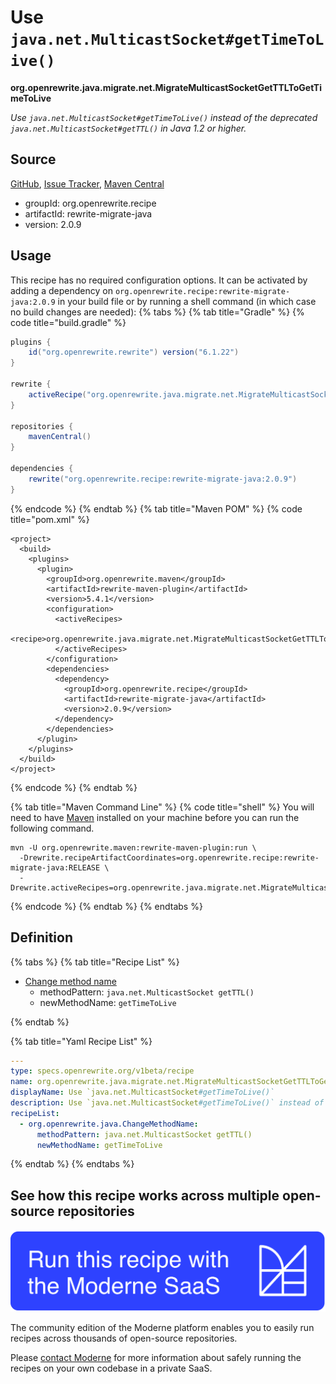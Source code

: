 # Use `java.net.MulticastSocket#getTimeToLive()`

**org.openrewrite.java.migrate.net.MigrateMulticastSocketGetTTLToGetTimeToLive**

_Use `java.net.MulticastSocket#getTimeToLive()` instead of the deprecated `java.net.MulticastSocket#getTTL()` in Java 1.2 or higher._

## Source

[GitHub](https://github.com/openrewrite/rewrite-migrate-java/blob/main/src/main/resources/META-INF/rewrite/java-net-apis.yml), [Issue Tracker](https://github.com/openrewrite/rewrite-migrate-java/issues), [Maven Central](https://central.sonatype.com/artifact/org.openrewrite.recipe/rewrite-migrate-java/2.0.9/jar)

* groupId: org.openrewrite.recipe
* artifactId: rewrite-migrate-java
* version: 2.0.9


## Usage

This recipe has no required configuration options. It can be activated by adding a dependency on `org.openrewrite.recipe:rewrite-migrate-java:2.0.9` in your build file or by running a shell command (in which case no build changes are needed): 
{% tabs %}
{% tab title="Gradle" %}
{% code title="build.gradle" %}
```groovy
plugins {
    id("org.openrewrite.rewrite") version("6.1.22")
}

rewrite {
    activeRecipe("org.openrewrite.java.migrate.net.MigrateMulticastSocketGetTTLToGetTimeToLive")
}

repositories {
    mavenCentral()
}

dependencies {
    rewrite("org.openrewrite.recipe:rewrite-migrate-java:2.0.9")
}
```
{% endcode %}
{% endtab %}
{% tab title="Maven POM" %}
{% code title="pom.xml" %}
```markup
<project>
  <build>
    <plugins>
      <plugin>
        <groupId>org.openrewrite.maven</groupId>
        <artifactId>rewrite-maven-plugin</artifactId>
        <version>5.4.1</version>
        <configuration>
          <activeRecipes>
            <recipe>org.openrewrite.java.migrate.net.MigrateMulticastSocketGetTTLToGetTimeToLive</recipe>
          </activeRecipes>
        </configuration>
        <dependencies>
          <dependency>
            <groupId>org.openrewrite.recipe</groupId>
            <artifactId>rewrite-migrate-java</artifactId>
            <version>2.0.9</version>
          </dependency>
        </dependencies>
      </plugin>
    </plugins>
  </build>
</project>
```
{% endcode %}
{% endtab %}

{% tab title="Maven Command Line" %}
{% code title="shell" %}
You will need to have [Maven](https://maven.apache.org/download.cgi) installed on your machine before you can run the following command.

```shell
mvn -U org.openrewrite.maven:rewrite-maven-plugin:run \
  -Drewrite.recipeArtifactCoordinates=org.openrewrite.recipe:rewrite-migrate-java:RELEASE \
  -Drewrite.activeRecipes=org.openrewrite.java.migrate.net.MigrateMulticastSocketGetTTLToGetTimeToLive
```
{% endcode %}
{% endtab %}
{% endtabs %}

## Definition

{% tabs %}
{% tab title="Recipe List" %}
* [Change method name](../../../java/changemethodname.md)
  * methodPattern: `java.net.MulticastSocket getTTL()`
  * newMethodName: `getTimeToLive`

{% endtab %}

{% tab title="Yaml Recipe List" %}
```yaml
---
type: specs.openrewrite.org/v1beta/recipe
name: org.openrewrite.java.migrate.net.MigrateMulticastSocketGetTTLToGetTimeToLive
displayName: Use `java.net.MulticastSocket#getTimeToLive()`
description: Use `java.net.MulticastSocket#getTimeToLive()` instead of the deprecated `java.net.MulticastSocket#getTTL()` in Java 1.2 or higher.
recipeList:
  - org.openrewrite.java.ChangeMethodName:
      methodPattern: java.net.MulticastSocket getTTL()
      newMethodName: getTimeToLive

```
{% endtab %}
{% endtabs %}

## See how this recipe works across multiple open-source repositories

[![Moderne Link Image](/.gitbook/assets/ModerneRecipeButton.png)](https://app.moderne.io/recipes/org.openrewrite.java.migrate.net.MigrateMulticastSocketGetTTLToGetTimeToLive)

The community edition of the Moderne platform enables you to easily run recipes across thousands of open-source repositories.

Please [contact Moderne](https://moderne.io/product) for more information about safely running the recipes on your own codebase in a private SaaS.
